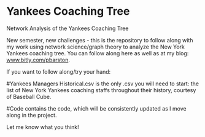 # Yankees Coaching Tree

Network Analysis of the Yankees Coaching Tree

New semester, new challenges - this is the repository to follow along with my work using network science/graph theory to analyze the New York Yankees coaching tree.
You can follow along here as well as at my blog: www.bitly.com/pbarston.

If you want to follow along/try your hand:

#Yankees Managers Historical.csv is the only .csv you will need to start: the list of New York Yankees coaching staffs throughout their history, courtesy of Baseball Cube. 

#Code contains the code, which will be consistently updated as I move along in the project. 

Let me know what you think! 

